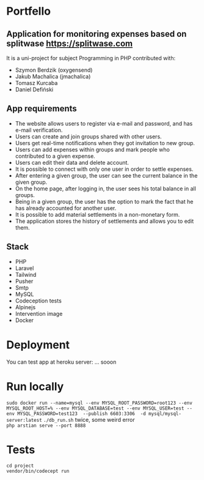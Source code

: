# Portfello 

## Application for monitoring expenses based on splitwase https://splitwase.com

It is a uni-project for subject Programming in PHP contributed with:
- Szymon Berdzik (oxygensend)
- Jakub Machalica (jmachalica)
- Tomasz Kurcaba
- Daniel Defiński

## App requirements

- The website allows users to register via e-mail and password, and has e-mail verification.
- Users can create and join groups shared with other users.
- Users get real-time notifications when they got invitation to new group.
- Users can add expenses within groups and mark people who contributed to a given expense.
- Users can edit their data and delete account.
- It is possible to connect with only one user in order to settle expenses.
- After entering a given group, the user can see the current balance in the given group.
- On the home page, after logging in, the user sees his total balance in all groups.
- Being in a given group, the user has the option to mark the fact that he has already accounted for another user.
- It is possible to add material settlements in a non-monetary form.
- The application stores the history of settlements and allows you to edit them.

## Stack
- PHP
- Laravel
- Tailwind
- Pusher
- Smtp
- MySQL
- Codeception tests
- Alpinejs
- Intervention image
- Docker

# Deployment
 You can test app at heroku server: ... sooon

# Run locally

`sudo docker run --name=mysql --env MYSQL_ROOT_PASSWORD=root123 --env MYSQL_ROOT_HOST=% --env MYSQL_DATABASE=test --env MYSQL_USER=test --env MYSQL_PASSWORD=test123  --publish 6603:3306  -d mysql/mysql-server:latest`
`./db_run.sh` twice, some weird error </br>
`php arstian serve --port 8888`

# Tests

`cd project` </br>
`vendor/bin/codecept run`




